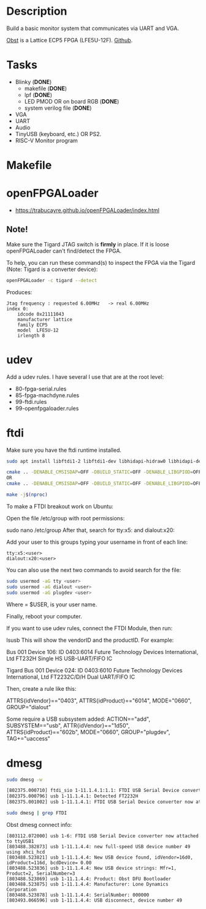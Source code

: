 # Description
Build a basic monitor system that communicates via UART and VGA.

[Obst](https://machdyne.com/product/obst-computer/) is a Lattice ECP5 FPGA (LFE5U-12F). [Github](https://github.com/machdyne/obst).

# Tasks
- Blinky (**DONE**)
  - makefile (**DONE**)
  - lpf (**DONE**)
  - LED PMOD OR on board RGB (**DONE**)
  - system verilog file (**DONE**)
- VGA
- UART
- Audio
- TinyUSB (keyboard, etc.) OR PS2.
- RISC-V Monitor program

# Makefile

# openFPGALoader
- https://trabucayre.github.io/openFPGALoader/index.html

## Note!
Make sure the Tigard JTAG switch is **firmly** in place. If it is loose openFPGALoader can't find/detect the FPGA.

To help, you can run these command(s) to inspect the FPGA via the Tigard (Note: Tigard is a converter device):
```sh
openFPGALoader -c tigard --detect
```
Produces:
```
Jtag frequency : requested 6.00MHz   -> real 6.00MHz  
index 0:
	idcode 0x21111043
	manufacturer lattice
	family ECP5
	model  LFE5U-12
	irlength 8
```

# udev
Add a udev rules. I have several I use that are at the root level:
- 80-fpga-serial.rules
- 85-fpga-machdyne.rules
- 99-ftdi.rules
- 99-openfpgaloader.rules

# ftdi
Make sure you have the ftdi runtime installed.
```sh
sudo apt install libftdi1-2 libftdi1-dev libhidapi-hidraw0 libhidapi-dev libudev-dev zlib1g-dev

cmake .. -DENABLE_CMSISDAP=OFF -DBUILD_STATIC=OFF -DENABLE_LIBGPIOD=OFF -DENABLE_UDEV=ON -DLINK_CMAKE_THREADS=ON
OR
cmake .. -DENABLE_CMSISDAP=OFF -DBUILD_STATIC=OFF -DENABLE_LIBGPIOD=OFF -DENABLE_UDEV=OFF -DLINK_CMAKE_THREADS=ON

make -j$(nproc)
```

To make a FTDI breakout work on Ubuntu:

Open the file /etc/group with root permissions:

sudo nano /etc/group
After that, search for tty:x5: and dialout:x20:

Add your user to this groups typing your username in front of each line:

```
tty:x5:<user>
dialout:x20:<user>
```

You can also use the next two commands to avoid search for the file:

```sh
sudo usermod -aG tty <user>
sudo usermod -aG dialout <user>
sudo usermod -aG plugdev <user>
```
Where <user> = $USER, is your user name.

Finally, reboot your computer.

If you want to use udev rules, connect the FTDI Module, then run:

lsusb
This will show the vendorID and the productID. For example:

Bus 001 Device 106: ID 0403:6014 Future Technology Devices International, Ltd FT232H Single HS USB-UART/FIFO IC

Tigard
Bus 001 Device 024: ID 0403:6010 Future Technology Devices International, Ltd FT2232C/D/H Dual UART/FIFO IC


Then, create a rule like this:

ATTRS{idVendor}=="0403", ATTRS{idProduct}=="6014", MODE="0660", GROUP="dialout"

Some require a USB subsystem added:
ACTION=="add", SUBSYSTEM=="usb", ATTR{idVendor}=="1d50", ATTRS{idProduct}=="602b", MODE="0660", GROUP="plugdev", TAG+="uaccess"


# dmesg
```sh
sudo dmesg -w

[802375.000710] ftdi_sio 1-11.1.4.1:1.1: FTDI USB Serial Device converter detected
[802375.000796] usb 1-11.1.4.1: Detected FT2232H
[802375.001002] usb 1-11.1.4.1: FTDI USB Serial Device converter now attached to ttyUSB1
```

```sh
sudo dmesg | grep FTDI
```

Obst dmesg connect info:
```log
[803112.072000] usb 1-6: FTDI USB Serial Device converter now attached to ttyUSB1
[803488.382873] usb 1-11.1.4.4: new full-speed USB device number 49 using xhci_hcd
[803488.523821] usb 1-11.1.4.4: New USB device found, idVendor=16d0, idProduct=116d, bcdDevice= 0.00
[803488.523836] usb 1-11.1.4.4: New USB device strings: Mfr=1, Product=2, SerialNumber=3
[803488.523869] usb 1-11.1.4.4: Product: Obst DFU Bootloader
[803488.523875] usb 1-11.1.4.4: Manufacturer: Lone Dynamics Corporation
[803488.523878] usb 1-11.1.4.4: SerialNumber: 000000
[803493.066596] usb 1-11.1.4.4: USB disconnect, device number 49
```
